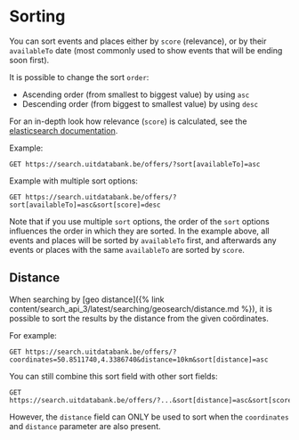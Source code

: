---
---

# Sorting

You can sort events and places either by `score` \(relevance\), or by their `availableTo` date \(most commonly used to show events that will be ending soon first\).

It is possible to change the sort `order`:

* Ascending order \(from smallest to biggest value\) by using `asc`
* Descending order \(from biggest to smallest value\) by using `desc`

For an in-depth look how relevance (`score`) is calculated, see the [elasticsearch documentation](https://www.elastic.co/guide/en/elasticsearch/guide/current/relevance-intro.html).

Example:

```
GET https://search.uitdatabank.be/offers/?sort[availableTo]=asc
```

Example with multiple sort options:

```
GET https://search.uitdatabank.be/offers/?sort[availableTo]=asc&sort[score]=desc
```

Note that if you use multiple `sort` options,  the order of the `sort` options influences the order in which they are sorted. In the example above, all events and places will be sorted by `availableTo` first,  and afterwards any events or places with the same `availableTo` are sorted by `score`.

## Distance

When searching by [geo distance]({% link content/search_api_3/latest/searching/geosearch/distance.md %}), it is possible to sort the results by the distance from the given coördinates.

For example:

```
GET https://search.uitdatabank.be/offers/?coordinates=50.8511740,4.3386740&distance=10km&sort[distance]=asc
```

You can still combine this sort field with other sort fields:

```
GET https://search.uitdatabank.be/offers/?...&sort[distance]=asc&sort[score]=desc
```

However, the `distance` field can ONLY be used to sort when the `coordinates` and `distance` parameter are also present.
